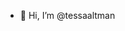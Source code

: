 - 👋 Hi, I’m @tessaaltman

<!---
tessaaltman/tessaaltman is a ✨ special ✨ repository because its `README.md` (this file) appears on your GitHub profile.
You can click the Preview link to take a look at your changes.
--->
